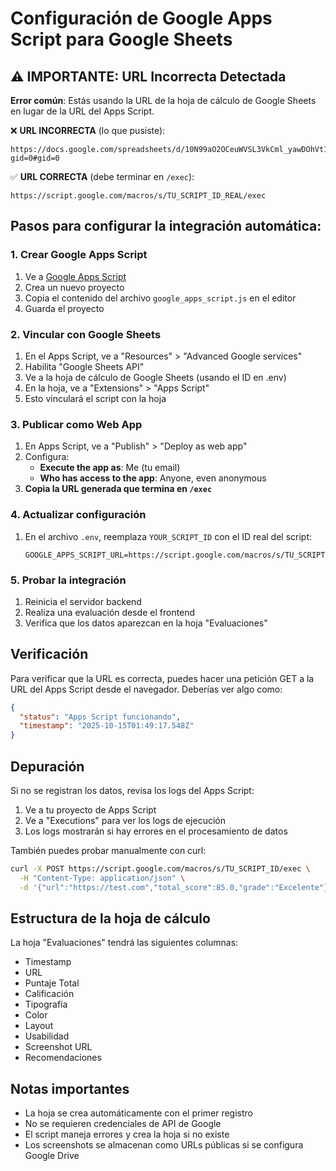 # Configuración de Google Apps Script para Google Sheets

## ⚠️ IMPORTANTE: URL Incorrecta Detectada

**Error común**: Estás usando la URL de la hoja de cálculo de Google Sheets en lugar de la URL del Apps Script.

❌ **URL INCORRECTA** (lo que pusiste):
```
https://docs.google.com/spreadsheets/d/10N99aO2OCeuWVSL3VkCml_yawDOhVt1QRY9svWWRZKE/edit?gid=0#gid=0
```

✅ **URL CORRECTA** (debe terminar en `/exec`):
```
https://script.google.com/macros/s/TU_SCRIPT_ID_REAL/exec
```

## Pasos para configurar la integración automática:

### 1. Crear Google Apps Script
1. Ve a [Google Apps Script](https://script.google.com/)
2. Crea un nuevo proyecto
3. Copia el contenido del archivo `google_apps_script.js` en el editor
4. Guarda el proyecto

### 2. Vincular con Google Sheets
1. En el Apps Script, ve a "Resources" > "Advanced Google services"
2. Habilita "Google Sheets API"
3. Ve a la hoja de cálculo de Google Sheets (usando el ID en .env)
4. En la hoja, ve a "Extensions" > "Apps Script"
5. Esto vinculará el script con la hoja

### 3. Publicar como Web App
1. En Apps Script, ve a "Publish" > "Deploy as web app"
2. Configura:
   - **Execute the app as**: Me (tu email)
   - **Who has access to the app**: Anyone, even anonymous
3. **Copia la URL generada que termina en `/exec`**

### 4. Actualizar configuración
1. En el archivo `.env`, reemplaza `YOUR_SCRIPT_ID` con el ID real del script:
   ```
   GOOGLE_APPS_SCRIPT_URL=https://script.google.com/macros/s/TU_SCRIPT_ID_REAL/exec
   ```

### 5. Probar la integración
1. Reinicia el servidor backend
2. Realiza una evaluación desde el frontend
3. Verifica que los datos aparezcan en la hoja "Evaluaciones"

## Verificación

Para verificar que la URL es correcta, puedes hacer una petición GET a la URL del Apps Script desde el navegador. Deberías ver algo como:
```json
{
  "status": "Apps Script funcionando",
  "timestamp": "2025-10-15T01:49:17.548Z"
}
```

## Depuración

Si no se registran los datos, revisa los logs del Apps Script:
1. Ve a tu proyecto de Apps Script
2. Ve a "Executions" para ver los logs de ejecución
3. Los logs mostrarán si hay errores en el procesamiento de datos

También puedes probar manualmente con curl:
```bash
curl -X POST https://script.google.com/macros/s/TU_SCRIPT_ID/exec \
  -H "Content-Type: application/json" \
  -d '{"url":"https://test.com","total_score":85.0,"grade":"Excelente"}'
```

## Estructura de la hoja de cálculo

La hoja "Evaluaciones" tendrá las siguientes columnas:
- Timestamp
- URL
- Puntaje Total
- Calificación
- Tipografía
- Color
- Layout
- Usabilidad
- Screenshot URL
- Recomendaciones

## Notas importantes
- La hoja se crea automáticamente con el primer registro
- No se requieren credenciales de API de Google
- El script maneja errores y crea la hoja si no existe
- Los screenshots se almacenan como URLs públicas si se configura Google Drive